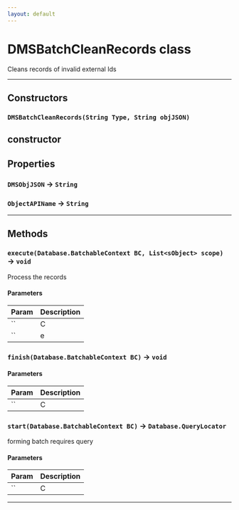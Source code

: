 ```yaml
---
layout: default
---
```

# DMSBatchCleanRecords class

Cleans records of invalid external Ids

---
## Constructors
### `DMSBatchCleanRecords(String Type, String objJSON)`

constructor
---
## Properties

### `DMSObjJSON` → `String`

### `ObjectAPIName` → `String`

---
## Methods
### `execute(Database.BatchableContext BC, List<sObject> scope)` → `void`

Process the records

#### Parameters
|Param|Description|
|-----|-----------|
|`` | C |
|`` | e |

### `finish(Database.BatchableContext BC)` → `void`
#### Parameters
|Param|Description|
|-----|-----------|
|`` | C |

### `start(Database.BatchableContext BC)` → `Database.QueryLocator`

forming batch requires query

#### Parameters
|Param|Description|
|-----|-----------|
|`` | C |

---
